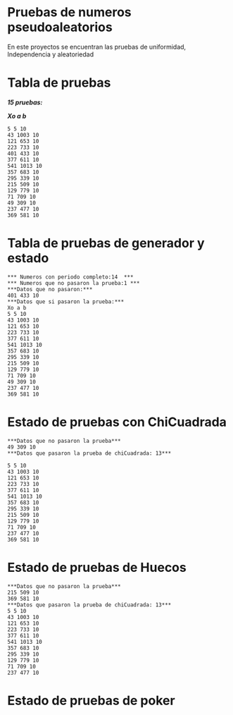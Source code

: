 # Pruebas de numeros pseudoaleatorios

En este proyectos se encuentran las pruebas de uniformidad, Independencia y aleatoriedad

# Tabla de pruebas

**_15 pruebas:_**

**_Xo a b_**

```
5 5 10
43 1003 10
121 653 10
223 733 10
401 433 10
377 611 10
541 1013 10
357 683 10
295 339 10
215 509 10
129 779 10
71 709 10
49 309 10
237 477 10
369 581 10
```

# Tabla de pruebas de generador y estado

```
*** Numeros con periodo completo:14  ***
*** Numeros que no pasaron la prueba:1 ***
***Datos que no pasaron:***
401 433 10
***Datos que si pasaron la prueba:***
Xo a b
5 5 10
43 1003 10
121 653 10
223 733 10
377 611 10
541 1013 10
357 683 10
295 339 10
215 509 10
129 779 10
71 709 10
49 309 10
237 477 10
369 581 10
```

# Estado de pruebas con ChiCuadrada

```
***Datos que no pasaron la prueba***
49 309 10
***Datos que pasaron la prueba de chiCuadrada: 13***

5 5 10
43 1003 10
121 653 10
223 733 10
377 611 10
541 1013 10
357 683 10
295 339 10
215 509 10
129 779 10
71 709 10
237 477 10
369 581 10
```
# Estado de pruebas de Huecos
```
***Datos que no pasaron la prueba***
215 509 10
369 581 10
***Datos que pasaron la prueba de chiCuadrada: 13***
5 5 10
43 1003 10
121 653 10
223 733 10
377 611 10
541 1013 10
357 683 10
295 339 10
129 779 10
71 709 10
237 477 10

```
# Estado de pruebas de poker



